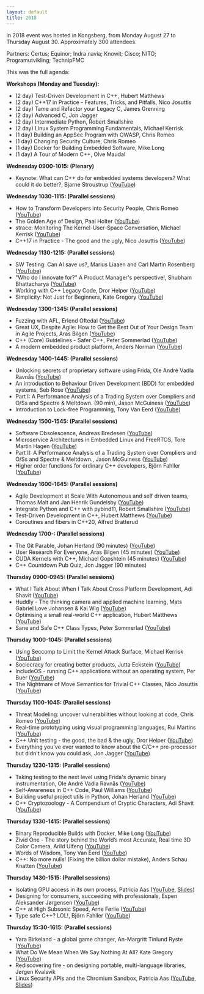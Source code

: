 ```yaml
---
layout: default
title: 2018
---
```


In 2018 event was hosted in Kongsberg, from Monday August 27 to Thursday August 30. Approximately 300 attendees.

Partners: Certus; Equinor; Indra navia; Knowit; Cisco; NITO; Programutvikling; TechnipFMC

This was the full agenda:

__Workshops (Monday and Tuesday):__

- (2 day) Test-Driven Development in C++, Hubert Matthews
- (2 day) C++17 in Practice - Features, Tricks, and Pitfalls, Nico Josuttis
- (2 day) Tame and Refactor your Legacy C, James Grenning
- (2 day) Advanced C, Jon Jagger
- (2 day) Intermediate Python, Robert Smallshire
- (2 day) Linux System Programming Fundamentals, Michael Kerrisk
- (1 day) Building an AppSec Program with OWASP, Chris Romeo
- (1 day) Changing Security Culture, Chris Romeo
- (1 day) Docker for Building Embedded Software, Mike Long
- (1 day) A Tour of Modern C++, Olve Maudal

__Wednesday 0900-1015: (Plenary)__

- Keynote: What can C++ do for embedded systems developers? What could it do better?, Bjarne Stroustrup ([YouTube](https://youtu.be/VoHOLDdfDhk))

__Wednesday 1030-1115: (Parallel sessions)__

- How to Transform Developers into Security People, Chris Romeo ([YouTube](https://youtu.be/QtuvfNDC6cw))
- The Golden Age of Design, Paal Holter ([YouTube](https://youtu.be/auSGvmVjdDQ))
- strace: Monitoring The Kernel-User-Space Conversation, Michael Kerrisk ([YouTube](https://youtu.be/oFt6V56BOlo))
- C++17 in Practice - The good and the ugly, Nico Josuttis ([YouTube](https://youtu.be/26RzXVGBnHE))

__Wednesday 1130-1215: (Parallel sessions)__

- SW Testing: Can AI save us?, Marius Liaaen and Carl Martin Rosenberg ([YouTube](https://youtu.be/fod0IRN3TDk))
- "Who do I innovate for?" A Product Manager's perspective!, Shubham Bhattacharya ([YouTube](https://youtu.be/YigfTD8YZHw))
- Working with C++ Legacy Code, Dror Helper ([YouTube](https://youtu.be/kWBoCXGAOmw))
- Simplicity: Not Just for Beginners, Kate Gregory ([YouTube](https://youtu.be/Ic2y6w8lMPA))

__Wednesday 1300-1345: (Parallel sessions)__

- Fuzzing with AFL, Erlend Oftedal ([YouTube](https://youtu.be/DFQT1YxvpDo))
- Great UX, Despite Agile: How to Get the Best Out of Your Design Team in Agile Projects, Aras Bilgen ([YouTube](https://youtu.be/MwmKC8jab0w))
- C++ (Core) Guidelines - Safer C++, Peter Sommerlad ([YouTube](https://youtu.be/uNq3QFKXdKA))
- A modern embedded product platform, Anders Norman ([YouTube](https://youtu.be/PtjBblkS-Zk))

__Wednesday 1400-1445: (Parallel sessions)__

- Unlocking secrets of proprietary software using Frida, Ole André Vadla Ravnås ([YouTube](https://youtu.be/QC2jQI7GLus))
- An introduction to Behaviour Driven Development (BDD) for embedded systems, Seb Rose ([YouTube](https://youtu.be/MwmKC8jab0w))
- Part I: A Performance Analysis of a Trading System over Compliers and O/Ss and Spectre & Meltdown. (90 min), Jason McGuiness ([YouTube](https://youtu.be/uYSl-CvhQTM))
- Introduction to Lock-free Programming, Tony Van Eerd ([YouTube](https://youtu.be/uNq3QFKXdKA))

__Wednesday 1500-1545: (Parallel sessions)__

- Software Obsolescence, Andreas Bredesen ([YouTube](https://youtu.be/qanlh_-MmQ8))
- Microservice Architectures in Embedded Linux and FreeRTOS, Tore Martin Hagen ([YouTube](https://youtu.be/zHJHwAP7Owg))
- Part II: A Performance Analysis of a Trading System over Compliers and O/Ss and Spectre & Meltdown., Jason McGuiness ([YouTube](https://youtu.be/fkWcxSiI-U8))
- Higher order functions for ordinary C++ developers, Björn Fahller ([YouTube](https://youtu.be/Rbl3h0RJuuY))

__Wednesday 1600-1645: (Parallel sessions)__

- Agile Development at Scale With Autonomous and self driven teams, Thomas Malt and Jan Henrik Gundelsby ([YouTube](https://youtu.be/fkWcxSiI-U8))
- Integrate Python and C++ with pybind11, Robert Smallshire ([YouTube](https://youtu.be/YReJ3pSnNDo))
- Test-Driven Development in C++, Hubert Matthews ([YouTube](https://youtu.be/WTKODa3UCa4))
- Coroutines and fibers in C++20, Alfred Bratterud

__Wednesday 1700-: (Parallel sessions)__

- The Git Parable, Johan Herland (90 minutes) ([YouTube](https://youtu.be/jm7QsI-nNjk))
- User Research For Everyone, Aras Bilgen (45 minutes) ([YouTube](https://youtu.be/jsVZFmx3XIg))
- CUDA Kernels with C++, Michael Gopshtein (45 minutes) ([YouTube](https://youtu.be/tHepctS09uQ))
- C++ Countdown Pub Quiz, Jon Jagger (90 minutes)

__Thursday 0900-0945: (Parallel sessions)__

- What I Talk About When I Talk About Cross Platform Development, Adi Shavit ([YouTube](https://youtu.be/JWsiLpb3Sww))
- Huddly - The thinking camera and applied machine learning, Mats Gabriel Love Johansen & Kai Wig ([YouTube](https://youtu.be/vkn4WRVoq_w))
- Optimising a small real-world C++ application, Hubert Matthews ([YouTube](https://youtu.be/IGFBCvroXJ8))
- Sane and Safe C++ Class Types, Peter Sommerlad ([YouTube](https://youtu.be/yCNtNKGStv8))

__Thursday 1000-1045: (Parallel sessions)__

- Using Seccomp to Limit the Kernel Attack Surface, Michael Kerrisk ([YouTube](https://youtu.be/q6n4Q3lgjSA))
- Sociocracy for creating better products, Jutta Eckstein ([YouTube](https://youtu.be/YvEwQnpMzAc))
- IncludeOS - running C++ applications without an operating system, Per Buer ([YouTube](https://youtu.be/cQPrtTsM7Zg))
- The Nightmare of Move Semantics for Trivial C++ Classes, Nico Josuttis ([YouTube](https://youtu.be/7KjCOe0oBIw))

__Thursday 1100-1045: (Parallel sessions)__

- Threat Modeling: uncover vulnerabilities without looking at code, Chris Romeo ([YouTube](https://youtu.be/Fmp9UFjPiJs))
- Real-time prototyping using visual programming languages, Rui Martins ([YouTube](https://youtu.be/cAiFJEcqwm4))
- C++ Unit testing - the good, the bad & the ugly, Dror Helper ([YouTube](https://youtu.be/gCQDBz-TMIE))
- Everything you've ever wanted to know about the C/C++ pre-processor but didn't know you could ask, Jon Jagger ([YouTube](https://youtu.be/OAuRkAAh6Hk))

__Thursday 1230-1315: (Parallel sessions)__

- Taking testing to the next level using Frida's dynamic binary instrumentation, Ole André Vadla Ravnås ([YouTube](https://youtu.be/LoJcXmBxIos))
- Self-Awareness in C++ Code, Paul Williams ([YouTube](https://youtu.be/I7z5gvCmKiE))
- Building useful project utils in Python, Johan Herland ([YouTube](https://youtu.be/p4iuZnXzqmI?si=EqtqaaXicP0O9xzR))
- C++ Cryptozoology - A Compendium of Cryptic Characters, Adi Shavit ([YouTube](https://youtu.be/SLjJvvlnYZo))

__Thursday 1330-1415: (Parallel sessions)__

- Binary Reproducible Builds with Docker, Mike Long ([YouTube](https://youtu.be/UWQ4GVVdPYw))
- Zivid One - The story behind the World’s most Accurate, Real time 3D Color Camera, Arild Ulfeng ([YouTube](https://youtu.be/LHwxPa0c0D4))
- Words of Wisdom, Tony Van Eerd ([YouTube](https://youtu.be/xm2KyA6NVF0))
- C++: No more nulls! (Fixing the billion dollar mistake), Anders Schau Knatten ([YouTube](https://youtu.be/FTfLLB4kboQ))

__Thursday 1430-1515: (Parallel sessions)__

- Isolating GPU access in its own process, Patricia Aas ([YouTube](https://youtu.be/v77wViQnfus), [Slides](https://www.slideshare.net/PatriciaAas/isolating-gpu-access-in-its-own-process))
- Designing for consumers, succeeding with professionals, Espen Aleksander Jørgensen ([YouTube](https://youtu.be/nOkbSEdClwY))
- C++ at High Subsonic Speed, Arne Førlie ([YouTube](https://youtu.be/1c4H9ftkHcU))
- Type safe C++? LOL!, Björn Fahller ([YouTube](https://youtu.be/HfSWT8zlDvY))

__Thursday 15:30-1615: (Parallel sessions)__

- Yara Birkeland - a global game changer, An-Margritt Tinlund Ryste ([YouTube](https://youtu.be/nCQJHZlxI6g))
- What Do We Mean When We Say Nothing At All? Kate Gregory ([YouTube](https://youtu.be/aOS7N7lRFHU))
- Rediscovering fire - on designing portable, multi-language libraries, Jørgen Kvalsvik
- Linux Security APIs and the Chromium Sandbox, Patricia Aas ([YouTube](https://youtu.be/LDv7ohdZV1U), [Slides](https://www.slideshare.net/PatriciaAas/linux-security-apis-and-the-chromium-sandbox))
